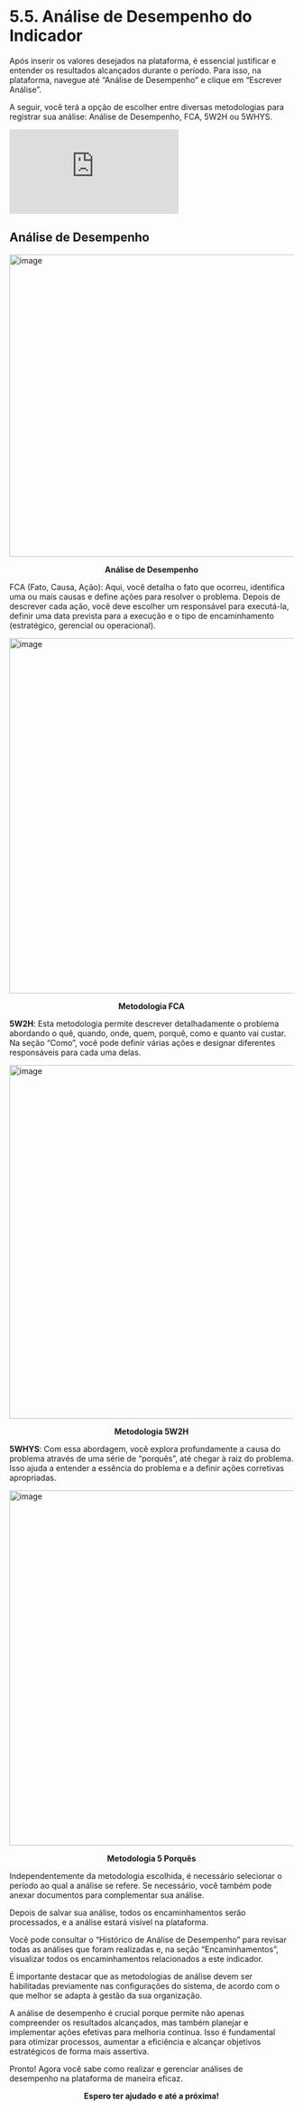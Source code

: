 # 5.5. Análise de Desempenho do Indicador

Após inserir os valores desejados na plataforma, é essencial justificar e entender os resultados alcançados durante o período. Para isso, na plataforma, navegue até “Análise de Desempenho” e clique em “Escrever Análise”.

A seguir, você terá a opção de escolher entre diversas metodologias para registrar sua análise: Análise de Desempenho, FCA, 5W2H ou 5WHYS.

<div class="video-container">
  <iframe
    src="https://player.vimeo.com/video/1121511444"
    title="Tutoria Vimeo"
    frameborder="0"
    allow="autoplay; fullscreen; picture-in-picture"
    allowfullscreen>
  </iframe>
</div>

## Análise de Desempenho

<img width="1284" height="536" alt="image" src="https://github.com/user-attachments/assets/c8187499-17ec-4420-acfe-a67f137f33a4" />
<p align="center">
  <strong>Análise de Desempenho</strong>
</p>

FCA (Fato, Causa, Ação): Aqui, você detalha o fato que ocorreu, identifica uma ou mais causas e define ações para resolver o problema. Depois de descrever cada ação, você deve escolher um responsável para executá-la, definir uma data prevista para a execução e o tipo de encaminhamento (estratégico, gerencial ou operacional).

<img width="1281" height="630" alt="image" src="https://github.com/user-attachments/assets/ef8645a2-1d60-462a-afe3-4a89b97dc725" />
<p align="center">
  <strong>Metodologia FCA</strong>
</p>

**5W2H**: Esta metodologia permite descrever detalhadamente o problema abordando o quê, quando, onde, quem, porquê, como e quanto vai custar. Na seção “Como”, você pode definir várias ações e designar diferentes responsáveis para cada uma delas.

<img width="1277" height="627" alt="image" src="https://github.com/user-attachments/assets/45dbb8cf-6215-480c-a371-c3a8d11ea7eb" />
<p align="center">
  <strong>Metodologia 5W2H</strong>
</p>

**5WHYS**: Com essa abordagem, você explora profundamente a causa do problema através de uma série de “porquês”, até chegar à raiz do problema. Isso ajuda a entender a essência do problema e a definir ações corretivas apropriadas.

<img width="1278" height="630" alt="image" src="https://github.com/user-attachments/assets/e523e422-a264-4623-a2a6-abf8db838932" />
<p align="center">
  <strong>Metodologia 5 Porquês</strong>
</p>

Independentemente da metodologia escolhida, é necessário selecionar o período ao qual a análise se refere. Se necessário, você também pode anexar documentos para complementar sua análise.

Depois de salvar sua análise, todos os encaminhamentos serão processados, e a análise estará visível na plataforma.

Você pode consultar o “Histórico de Análise de Desempenho” para revisar todas as análises que foram realizadas e, na seção “Encaminhamentos”, visualizar todos os encaminhamentos relacionados a este indicador.

É importante destacar que as metodologias de análise devem ser habilitadas previamente nas configurações do sistema, de acordo com o que melhor se adapta à gestão da sua organização.

A análise de desempenho é crucial porque permite não apenas compreender os resultados alcançados, mas também planejar e implementar ações efetivas para melhoria contínua. Isso é fundamental para otimizar processos, aumentar a eficiência e alcançar objetivos estratégicos de forma mais assertiva.

Pronto! Agora você sabe como realizar e gerenciar análises de desempenho na plataforma de maneira eficaz.

<p align="center">
  <strong>Espero ter ajudado e até a próxima!</strong>
</p>


